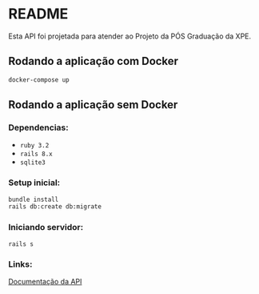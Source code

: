 # README

Esta API foi projetada para atender ao Projeto da PÓS Graduação da XPE.

## Rodando a aplicação com Docker

```bash
docker-compose up
```

## Rodando a aplicação sem Docker

### Dependencias:
- `ruby 3.2`
- `rails 8.x`
- `sqlite3`

### Setup inicial:

```bash
bundle install
rails db:create db:migrate
```

### Iniciando servidor:

```
rails s
```

### Links:
[Documentação da API](https://documenter.getpostman.com/view/17666956/2sAYBUDCGq)

